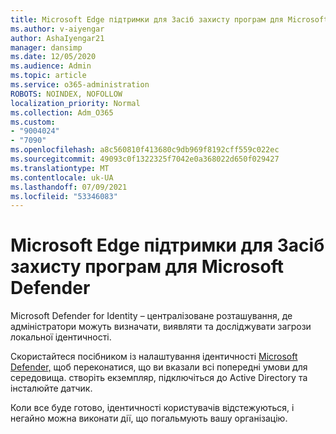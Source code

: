 ```yaml
---
title: Microsoft Edge підтримки для Засіб захисту програм для Microsoft Defender
ms.author: v-aiyengar
author: AshaIyengar21
manager: dansimp
ms.date: 12/05/2020
ms.audience: Admin
ms.topic: article
ms.service: o365-administration
ROBOTS: NOINDEX, NOFOLLOW
localization_priority: Normal
ms.collection: Adm_O365
ms.custom:
- "9004024"
- "7090"
ms.openlocfilehash: a8c560810f413680c9db969f8192cff559c022ec
ms.sourcegitcommit: 49093c0f1322325f7042e0a368022d650f029427
ms.translationtype: MT
ms.contentlocale: uk-UA
ms.lasthandoff: 07/09/2021
ms.locfileid: "53346083"
---
```

# <a name="microsoft-edges-support-for-microsoft-defender-application-guard"></a>Microsoft Edge підтримки для Засіб захисту програм для Microsoft Defender

Microsoft Defender for Identity – централізоване розташування, де адміністратори можуть визначати, виявляти та досліджувати загрози локальної ідентичності. 

Скористайтеся посібником із налаштування ідентичності [Microsoft Defender,](https://admin.microsoft.com/AdminPortal/Home?#/modernonboarding/microsoftdefenderforidentitysetupguide) щоб переконатися, що ви вказали всі попередні умови для середовища. створіть екземпляр, підключіться до Active Directory та інсталюйте датчик. 

Коли все буде готово, ідентичності користувачів відстежуються, і негайно можна виконати дії, що погальмують вашу організацію.
